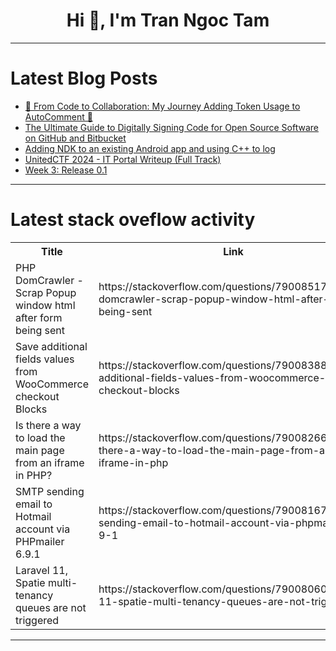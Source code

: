<h1 align="center">Hi 👋, I'm Tran Ngoc Tam</h1>

---

# Latest Blog Posts 
<!-- BLOG-POST-LIST:START -->
- [🚀 From Code to Collaboration: My Journey Adding Token Usage to AutoComment 🎉](https://dev.to/tasbi03/from-code-to-collaboration-my-journey-adding-token-usage-to-autocomment-2k0b)
- [The Ultimate Guide to Digitally Signing Code for Open Source Software on GitHub and Bitbucket](https://dev.to/adityabhuyan/the-ultimate-guide-to-digitally-signing-code-for-open-source-software-on-github-and-bitbucket-2laa)
- [Adding NDK to an existing Android app and using C++ to log](https://dev.to/theplebdev/adding-ndk-to-an-existing-android-app-and-using-c-to-log-525d)
- [UnitedCTF 2024 - IT Portal Writeup &lpar;Full Track&rpar;](https://dev.to/enderthenetrunner/unitedctf-2024-it-portal-j8i)
- [Week 3: Release 0.1](https://dev.to/mpalhutchinson/week-3-release-01-11if)
<!-- BLOG-POST-LIST:END -->

---

# Latest stack oveflow activity
<table>
  <tr><th>Title</th><th>Link</th></tr>
  <!-- STACKOVERFLOW:START --><tr><td>PHP DomCrawler - Scrap Popup window html after form being sent</td><td>https://stackoverflow.com/questions/79008517/php-domcrawler-scrap-popup-window-html-after-form-being-sent</td></tr><tr><td>Save additional fields values from WooCommerce checkout Blocks</td><td>https://stackoverflow.com/questions/79008388/save-additional-fields-values-from-woocommerce-checkout-blocks</td></tr><tr><td>Is there a way to load the main page from an iframe in PHP?</td><td>https://stackoverflow.com/questions/79008266/is-there-a-way-to-load-the-main-page-from-an-iframe-in-php</td></tr><tr><td>SMTP sending email to Hotmail account via PHPmailer 6.9.1</td><td>https://stackoverflow.com/questions/79008167/smtp-sending-email-to-hotmail-account-via-phpmailer-6-9-1</td></tr><tr><td>Laravel 11, Spatie multi-tenancy queues are not triggered</td><td>https://stackoverflow.com/questions/79008060/laravel-11-spatie-multi-tenancy-queues-are-not-triggered</td></tr><!-- STACKOVERFLOW:END -->
</table>

---


